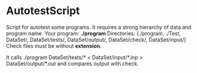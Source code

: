 # AutotestScript

Script for autotest some programs. It requires a strong hierarchy of data and program name.
Your program: **./program**
Directories: {./program, ./Test, DataSet/, DataSet/tests/, DataSet/output/, DataSet/check/, DataSet/input/}
Check files must be without **extension**.

It calls ./program DataSet/tests/\* < DataSet/input/\*.inp > DataSet/output/\*.out and compares output with check.
